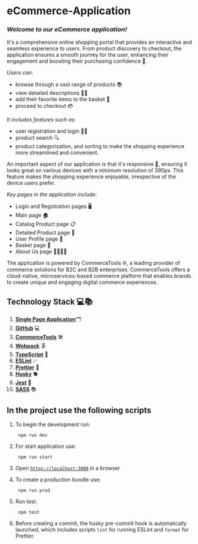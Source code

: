 # eCommerce-Application

### **_Welcome to our eCommerce application!_**

It's a comprehensive online shopping portal that provides an interactive and seamless experience to users. From product discovery to checkout, the application ensures a smooth journey for the user, enhancing their engagement and boosting their purchasing confidence 🏪.

_Users can:_

- browse through a vast range of products 📚
- view detailed descriptions 👗👟
- add their favorite items to the basket 🛒
- proceed to checkout 💳

_It includes features such as:_

- user registration and login 📝🔐
- product search 🔍
- product categorization, and sorting to make the shopping experience more streamlined and convenient.

An important aspect of our application is that it's responsive 📲, ensuring it looks great on various devices with a minimum resolution of 390px. This feature makes the shopping experience enjoyable, irrespective of the device users prefer.

_Key pages in the application include:_

- Login and Registration pages 🖥️
- Main page 🏠
- Catalog Product page 📋
- Detailed Product page 🔎
- User Profile page 👤
- Basket page 🛒
- About Us page 🙋‍♂️🙋‍♀️

The application is powered by CommerceTools 🌐, a leading provider of commerce solutions for B2C and B2B enterprises. CommerceTools offers a cloud-native, microservices-based commerce platform that enables brands to create unique and engaging digital commerce experiences.

## Technology Stack 💻📚

1. [**Single Page Application**](https://developer.mozilla.org/en-US/docs/Glossary/SPA)🗂️
2. [**GitHub**](https://help.github.com/en/articles/create-a-repo) 💻
3. [**CommerceTools**](https://docs.commercetools.com/docs) 🛠️
4. [**Webpack**](https://webpack.js.org/guides/getting-started/) 🗜️
5. [**TypeScript**](https://www.typescriptlang.org/docs/handbook/typescript-tooling-in-5-minutes.html) 📏
6. [**ESLint**](https://eslint.org/docs/user-guide/getting-started) ✅
7. [**Prettier**](https://prettier.io/docs/en/index.html) 🎨
8. [**Husky**](https://github.com/typicode/husky#readme) 🐕
9. [**Jest**](https://jestjs.io/docs/getting-started) 🧪
10. [**SASS**](https://sass-lang.com/guide/) 📚

## In the project use the following scripts

1. To begin the development run:

   ```command-line
    npm run dev
   ```

2. For start application use:

   ```command-line
    npm run start
   ```

3. Open [`https://localhost:3000`](https://localhost:3000) in a browser

4. To create a production bundle use:

   ```command-line
    npm run prod
   ```

5. Run test:

   ```command-line
    npm test
   ```

6. Before creating a commit, the husky pre-commit hook is automatically launched, which includes scripts `lint` for running ESLint and `format` for Prettier.
